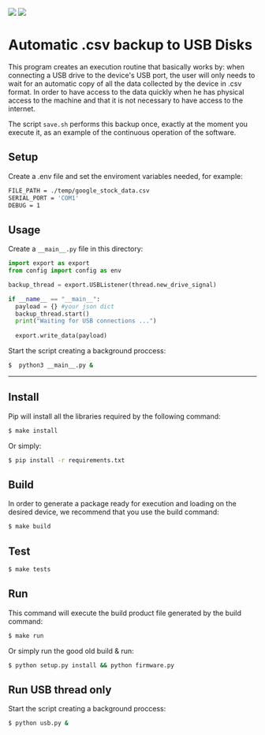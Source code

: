 <p align="">
    <a alt="Node">
        <img src="https://img.shields.io/badge/Python-v3.8.1-green.svg" />
    </a>
    <a alt="React">
        <img src="https://img.shields.io/badge/Raspberry%20Pi-3-red.svg" />
    </a>
</p>

# Automatic .csv backup to USB Disks

This program creates an execution routine that basically works by: when connecting a USB drive to the device's USB port, the user will only needs to wait for an automatic copy of all the data collected by the device in .csv format. In order to have access to the data quickly when he has physical access to the machine and that it is not necessary to have access to the internet.

The script `save.sh` performs this backup once, exactly at the moment you execute it, as an example of the continuous operation of the software.

## Setup

Create a .env file and set the enviroment variables needed, for example:

```bash
FILE_PATH = ./temp/google_stock_data.csv
SERIAL_PORT = 'COM1'
DEBUG = 1
```

## Usage

Create a ```__main__.py``` file in this directory:

```python
import export as export
from config import config as env

backup_thread = export.USBListener(thread.new_drive_signal)

if __name__ == "__main__":
  payload = {} #your json dict
  backup_thread.start()
  print("Waiting for USB connections ...")
  
  export.write_data(payload)
```

Start the script creating a background proccess:

```bash
$  python3 __main__.py &
```
 ----

## Install

Pip will install all the libraries required by the following command:

```bash
$ make install
```

Or simply:

```bash
$ pip install -r requirements.txt 
```

## Build 
In order to generate a package ready for execution and loading on the desired device, we recommend that you use the build command:

```bash
$ make build
```

## Test

```bash
$ make tests
```

## Run
This command will execute the build product file generated by the build command:

```bash
$ make run
```
Or simply run the good old build & run:

```bash
$ python setup.py install && python firmware.py
```

## Run USB thread only

Start the script creating a background proccess:

```bash
$ python usb.py &
```
